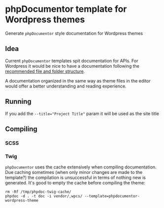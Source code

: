 # phpDocumentor template for Wordpress themes

Generate `phpDocumentor` style documentation for Wordpress themes

## Idea

Current `phpDocumentor` templates spit documentation for APIs.
For Wordpress it would be nice to have a documentation following the [recommended file and folder structure](https://developer.wordpress.org/themes/basics/organizing-theme-files/).

A documentation organized in the same way as theme files in the editor would offer a better understanding and reading experience.

## Running

If you add the `--title="Project Title"` param it will be used as the site title  

## Compiling

### SCSS



### Twig

`phpDocumentor` uses the cache extensively when compiling documentation.
Due caching sometimes (when only minor changes are made to the template?) the compilation is unsuccessful in terms of nothing new is generated.
It's good to empty the cache before compiling the theme:

```
rm -Rf /tmp/phpdoc-twig-cache/
phpdoc -d . -t doc -i vendor/,wpcs/ --template=phpdocumentor-wordpress-theme
```
